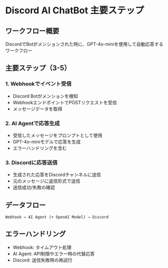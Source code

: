 # Discord AI ChatBot 主要ステップ

## ワークフロー概要
DiscordでBotがメンションされた時に、GPT-4o-miniを使用して自動応答するワークフロー

## 主要ステップ（3-5）

### 1. Webhookでイベント受信
- Discord Botがメンションを検知
- WebhookエンドポイントでPOSTリクエストを受信
- メッセージデータを取得

### 2. AI Agentで応答生成
- 受信したメッセージをプロンプトとして使用
- GPT-4o-miniモデルで応答を生成
- エラーハンドリングを含む

### 3. Discordに応答送信
- 生成された応答をDiscordチャンネルに送信
- 元のメッセージに返信形式で送信
- 送信成功/失敗の確認

## データフロー
```
Webhook → AI Agent (+ OpenAI Model) → Discord
```

## エラーハンドリング
- Webhook: タイムアウト処理
- AI Agent: API制限やエラー時の代替応答
- Discord: 送信失敗時の再試行